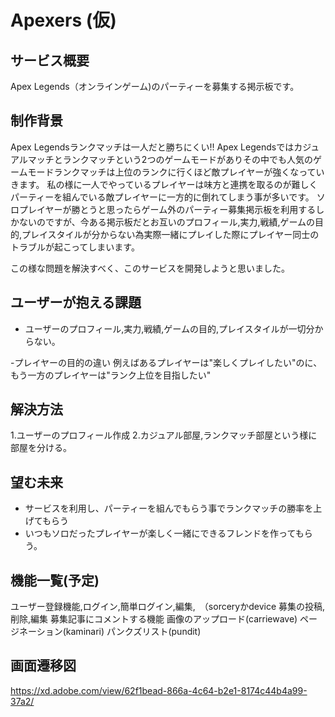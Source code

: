 # Apexers (仮)

## サービス概要
Apex Legends（オンラインゲーム)のパーティーを募集する掲示板です。

## 制作背景
Apex Legendsランクマッチは一人だと勝ちにくい!!
Apex Legendsではカジュアルマッチとランクマッチという2つのゲームモードがありその中でも人気のゲームモードランクマッチは上位のランクに行くほど敵プレイヤーが強くなっていきます。
私の様に一人でやっているプレイヤーは味方と連携を取るのが難しくパーティーを組んでいる敵プレイヤーに一方的に倒れてしまう事が多いです。
ソロプレイヤーが勝とうと思ったらゲーム外のパーティー募集掲示板を利用するしかないのですが、今ある掲示板だとお互いのプロフィール,実力,戦績,ゲームの目的,プレイスタイルが分からない為実際一緒にプレイした際にプレイヤー同士のトラブルが起こってしまいます。

この様な問題を解決すべく、このサービスを開発しようと思いました。

## ユーザーが抱える課題
- ユーザーのプロフィール,実力,戦績,ゲームの目的,プレイスタイルが一切分からない。

-プレイヤーの目的の違い
例えばあるプレイヤーは"楽しくプレイしたい"のに、もう一方のプレイヤーは"ランク上位を目指したい"

## 解決方法
1.ユーザーのプロフィール作成
2.カジュアル部屋,ランクマッチ部屋という様に部屋を分ける。

## 望む未来
- サービスを利用し、パーティーを組んでもらう事でランクマッチの勝率を上げてもらう
- いつもソロだったプレイヤーが楽しく一緒にできるフレンドを作ってもらう。

## 機能一覧(予定)
ユーザー登録機能,ログイン,簡単ログイン,編集,　（sorceryかdevice
募集の投稿,削除,編集
募集記事にコメントする機能
画像のアップロード(carriewave)
ページネーション(kaminari)
パンクズリスト(pundit)

## 画面遷移図
https://xd.adobe.com/view/62f1bead-866a-4c64-b2e1-8174c44b4a99-37a2/